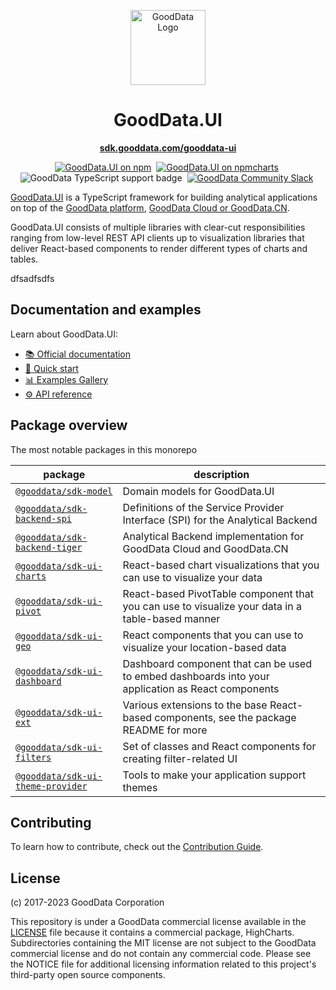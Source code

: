 <p align="center">
  <img src="assets/gooddata-logo.svg" alt="GoodData Logo" width="120px" height="120px"/>
</p>
<h1 align="center">GoodData.UI</h1>

<p align="center">
  <a href="https://sdk.gooddata.com/gooddata-ui"><strong>sdk.gooddata.com/gooddata-ui</strong></a>
  <br>
</p>

<p align="center">
    <a href="https://www.npmjs.com/@gooddata/sdk-model"><img src="https://img.shields.io/npm/v/@gooddata/sdk-model.svg?logo=npm" alt="GoodData.UI on npm"></a>&nbsp;
    <a href="https://npmcharts.com/compare/@gooddata/sdk-model?minimal=true"><img src="https://img.shields.io/npm/dm/@gooddata/sdk-model.svg" alt="GoodData.UI on npmcharts"></a>&nbsp;
    <img src="https://img.shields.io/badge/typescript-first-blue?logo=typescript" alt="GoodData TypeScript support badge">&nbsp;
    <a href="https://www.gooddata.com/slack"><img src="https://img.shields.io/badge/slack-community-green?logo=slack" alt="GoodData Community Slack"></a>&nbsp;
</p>

[GoodData.UI](https://gooddata.com/docs/gooddata-ui) is a TypeScript framework for building analytical applications on top of the [GoodData platform](https://help.gooddata.com/doc/enterprise/en), [GoodData Cloud or GoodData.CN](https://www.gooddata.com/docs/cloud/).

GoodData.UI consists of multiple libraries with clear-cut responsibilities ranging from low-level REST API clients up to visualization libraries that deliver React-based components to render different types of charts and tables.

dfsadfsdfs

## Documentation and examples

Learn about GoodData.UI:

-   [📚 Official documentation](https://gooddata.com/docs/gooddata-ui)
-   [🚀 Quick start](https://www.gooddata.com/docs/gooddata-ui/latest/quick_start/)
-   [📊 Examples Gallery](https://gdui-examples.herokuapp.com)
-   [⚙️ API reference](https://sdk.gooddata.com/gooddata-ui-apidocs/docs/index.html)

## Package overview

The most notable packages in this monorepo

| package                                                           | description                                                                                        |
| ----------------------------------------------------------------- | -------------------------------------------------------------------------------------------------- |
| [`@gooddata/sdk-model`](./libs/sdk-model)                         | Domain models for GoodData.UI                                                                      |
| [`@gooddata/sdk-backend-spi`](./libs/sdk-backend-spi)             | Definitions of the Service Provider Interface (SPI) for the Analytical Backend                     |
| [`@gooddata/sdk-backend-tiger`](./libs/sdk-backend-tiger)         | Analytical Backend implementation for GoodData Cloud and GoodData.CN                               |
| [`@gooddata/sdk-ui-charts`](./libs/sdk-ui-charts)                 | React-based chart visualizations that you can use to visualize your data                           |
| [`@gooddata/sdk-ui-pivot`](./libs/sdk-ui-pivot)                   | React-based PivotTable component that you can use to visualize your data in a table-based manner   |
| [`@gooddata/sdk-ui-geo`](./libs/sdk-ui-geo)                       | React components that you can use to visualize your location-based data                            |
| [`@gooddata/sdk-ui-dashboard`](./libs/sdk-ui-dashboard)           | Dashboard component that can be used to embed dashboards into your application as React components |
| [`@gooddata/sdk-ui-ext`](./libs/sdk-ui-ext)                       | Various extensions to the base React-based components, see the package README for more             |
| [`@gooddata/sdk-ui-filters`](./libs/sdk-ui-filters)               | Set of classes and React components for creating filter-related UI                                 |
| [`@gooddata/sdk-ui-theme-provider`](./libs/sdk-ui-theme-provider) | Tools to make your application support themes                                                      |

## Contributing

To learn how to contribute, check out the [Contribution Guide](./dev_docs/contributing.md).

## License

(c) 2017-2023 GoodData Corporation

This repository is under a GoodData commercial license available in the [LICENSE](LICENSE) file because it contains a commercial package, HighCharts. Subdirectories containing the MIT license are not subject to the GoodData commercial license and do not contain any commercial code. Please see the NOTICE file for additional licensing information related to this project's third-party open source components.
